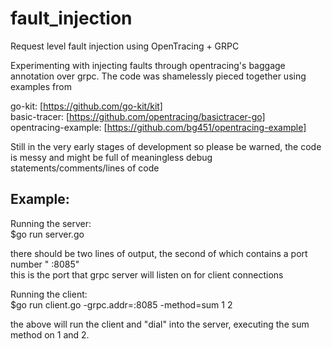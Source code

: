 # fault_injection
Request level fault injection using OpenTracing + GRPC

Experimenting with injecting faults through opentracing's baggage annotation over grpc.
The code was shamelessly pieced together using examples from

go-kit:              [https://github.com/go-kit/kit]  
basic-tracer:        [https://github.com/opentracing/basictracer-go]  
opentracing-example: [https://github.com/bg451/opentracing-example]  

Still in the very early stages of development so please be warned, the code is messy and
might be full of meaningless debug statements/comments/lines of code  

Example:  
--------  

Running the server:  
$go run server.go  

there should be two lines of output, the second of which contains a port number " :8085"  
this is the port that grpc server will listen on for client connections   

Running the client:  
$go run client.go -grpc.addr=:8085 -method=sum 1 2  

the above will run the client and "dial" into the server, executing the sum method on 1 and 2.  

